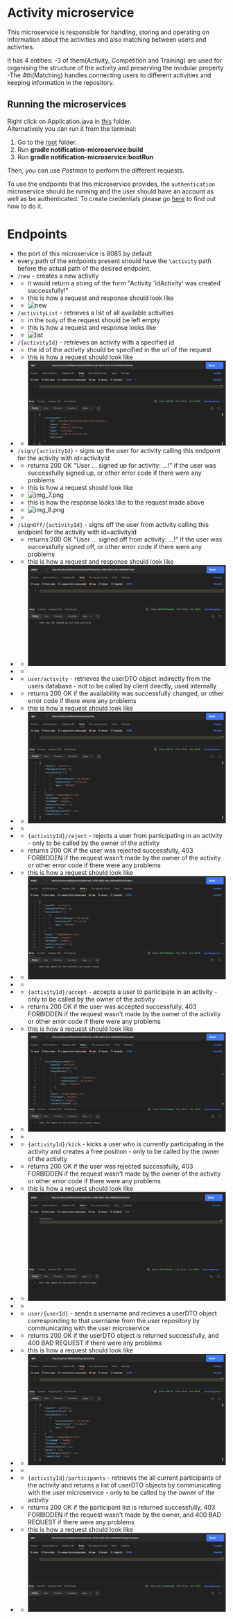 # Activity microservice
This microservice is responsible for handling, storing and operating on information about the activities and also matching between users and activities.

It has 4 entities:
-3 of them(Activity, Competition and Training) are used for organising the structure of the activity and preserving the modular property
-The 4th(Matching) handles connecting users to different activities and keeping information in the repository.

## Running the microservices

Right click on Application.java in [this](src/main/java/rowing/activity) folder.\
Alternatively you can run it from the terminal:
1. Go to the [root](..) folder.
2. Run <b>gradle notification-microservice:build</b>
3. Run <b>gradle notification-microservice:bootRun</b> 

Then, you can use *Postman* to perform the different requests.

To use the endpoints that this microservice provides, the `authentication` microservice should be running and the user should have an account as well as be authenticated. To create credentials please go [here](../authentication-microservice/README.md) to find out how to do it.

# Endpoints
- the port of this microservice is 8085 by default
- every path of the endpoints present should have the `\activity` path before the actual path of the desired endpoint.
- `/new` - creates a new activity
- - it would return a string of the form "Activity 'idActivity' was created successfully!"
- - this is how a request and response should look like 
- - ![new](/images/newRequest.png)
- `/activityList` - retrieves a list of all available activities
- - in the `body` of the request should be left empty
- - this is how a request and response looks like 
- - ![list](/images/activityList.png)
- `/{activityId}` - retrieves an activity with a specified id
- - the id of the activity should be specified in the url of the request
- - this is how a request should look like 
- - ![img.png](images/activityId.png)
- `/sign/{activityId}` - signs up the user for activity calling this endpoint for the activity with id=activityId
- - returns 200 OK "User ... signed up for activity: ...!" if the user was successfully signed up, or other error code if there were any problems
- - this is how a request should look like 
- - ![img_7.png](img_7.png)
- - this is how the response looks like to the request made above 
- - ![img_8.png](img_8.png)
- - 
- `/signOff/{activityId}` - signs off the user from activity calling this endpoint for the activity with id=activityId
- - returns 200 OK "User ... signed off from activity: ...!" if the user was successfully signed off, or other error code if there were any problems
- - this is how a request and response should look like 
- - ![img_9.png](images/signOff.png)
- -
- - `user/activity` - retrieves the userDTO object indirectly from the users database - not to be called by client directly, used internally
- - returns 200 OK if the availability was successfully changed, or other error code if there were any problems
- - this is how a request should look like 
- - ![img_10.png](images/useractivity.png)
- - 
- - `{activityId}/reject` - rejects a user from participating in an activity - only to be called by the owner of the activity
- - returns 200 OK if the user was rejected successfully, 403 FORBIDDEN if the request wasn't made by the owner of the activity or other error code if there were any problems
- - this is how a request should look like 
- - ![img_10.png](images/userrejected.png)
- - 
- - `{activityId}/accept` - accepts a user to participate in an activity - only to be called by the owner of the activity
- - returns 200 OK if the user was accepted successfully, 403 FORBIDDEN if the request wasn't made by the owner of the activity or other error code if there were any problems
- - this is how a request should look like 
- - ![img_10.png](images/useraccepted.png)
- - 
- - `{activityId}/kick` - kicks a user who is currently participating in the activity and creates a free position - only to be called by the owner of the activity
- - returns 200 OK if the user was rejected successfully, 403 FORBIDDEN if the request wasn't made by the owner of the activity or other error code if there were any problems
- - this is how a request should look like
- - ![](images/userkicked.png)
- -
- - `user/{userId}` - sends a username and recieves a userDTO object corresponding to that username from the user repository by communicating with the user microservice
- - returns 200 OK if the userDTO object is returned successfully, and 400 BAD REQUEST if there were any problems
- - this is how a request should look like
- - ![](images/getuser.png)
- - 
- - `{activityId}/participants` - retrieves the all current participants of the activity and returns a list of userDTO objects by communicating with the user microservice - only to be called by the owner of the activity
- - returns 200 OK if the participant list is returned successfully, 403 FORBIDDEN if the request wasn't made by the owner, and 400 BAD REQUEST if there were any problems
- - this is how a request should look like
- - ![](images/returnparticipants.png)